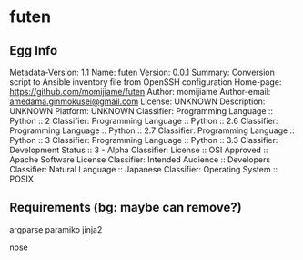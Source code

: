 futen
=====

Egg Info
---

Metadata-Version: 1.1
Name: futen
Version: 0.0.1
Summary: Conversion script to Ansible inventory file from OpenSSH configuration
Home-page: https://github.com/momijiame/futen
Author: momijiame
Author-email: amedama.ginmokusei@gmail.com
License: UNKNOWN
Description: UNKNOWN
Platform: UNKNOWN
Classifier: Programming Language :: Python :: 2
Classifier: Programming Language :: Python :: 2.6
Classifier: Programming Language :: Python :: 2.7
Classifier: Programming Language :: Python :: 3
Classifier: Programming Language :: Python :: 3.3
Classifier: Development Status :: 3 - Alpha
Classifier: License :: OSI Approved :: Apache Software License
Classifier: Intended Audience :: Developers
Classifier: Natural Language :: Japanese
Classifier: Operating System :: POSIX


Requirements (bg: maybe can remove?)
---

argparse
paramiko
jinja2

nose
